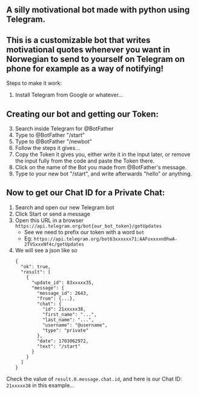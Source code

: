 ## A silly motivational bot made with python using Telegram. 
## This is a customizable bot that writes motivational quotes whenever you want in Norwegian to send to yourself on Telegram on phone for example as a way of notifying!



Steps to make it work:

1. Install Telegram from Google or whatever...

## Creating our bot and getting our Token:
  
3. Search inside Telegram for @BotFather
4. Type to @BotFather "/start"
5. Type to @BotFather "/newbot"
6. Follow the steps it gives...
7. Copy the Token it gives you, either write it in the input later, or remove the input fully from the code and paste the Token there.
8. Click on the name of the Bot you made from @BotFather's message.
9. Type to your new bot "/start", and write afterwards "hello" or anything.


## Now to get our Chat ID for a Private Chat:

1. Search and open our new Telegram bot
1. Click Start or send a message
1. Open this URL in a browser `https://api.telegram.org/bot{our_bot_token}/getUpdates`   
    - See we need to prefix our token with a word `bot`
    - Eg: `https://api.telegram.org/bot63xxxxxx71:AAFoxxxxn0hwA-2TVSxxxNf4c/getUpdates`
1. We will see a json like so
    ```
    {
      "ok": true,
      "result": [
        {
          "update_id": 83xxxxx35,
          "message": {
            "message_id": 2643,
            "from": {...},
            "chat": {
              "id": 21xxxxx38,
              "first_name": "...",
              "last_name": "...",
              "username": "@username",
              "type": "private"
            },
            "date": 1703062972,
            "text": "/start"
          }
        }
      ]
    }
    ```
Check the value of `result.0.message.chat.id`, and here is our Chat ID: `21xxxxx38` in this example...
